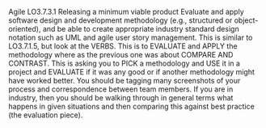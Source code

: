 Agile
LO3.7.3.1
Releasing a minimum viable product
Evaluate and apply software design and development methodology (e.g., structured or object-oriented), and be able to create appropriate industry standard design notation such as UML and agile user story management.
This is similar to LO3.7.1.5, but look at the VERBS.  This is to EVALUATE and APPLY the methodology where as the previous one was about COMPARE AND CONTRAST.  This is asking you to PICK a methodology and USE it in a project and EVALUATE if it was any good or if another methodology might have worked better.  You should be tagging many screenshots of your process and correspondence between team members.  If you are in industry, then you should be walking through in general terms what happens in given situations and then comparing this against best practice (the evaluation piece).





